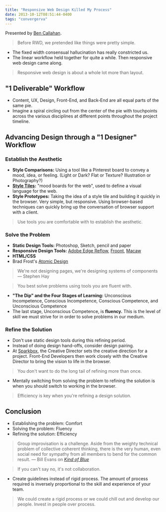 ```yaml
---
title: "Responsive Web Design Killed My Process"
date: 2013-10-12T08:51:44-0400
tags: "convergerva"
---
```


Presented by [Ben Callahan](http://bencallahan.com/).

> Before RWD, we pretended like things were pretty simple.

- The fixed width consensual hallucination has really constricted us.
- The linear workflow held together for quite a while. Then responsive web design came along.

> Responsive web design is about a whole lot more than layout.


## "1 Deliverable" Workflow

- Content, UX, Design, Front-End, and Back-End are all equal parts of the same pie.
- Imagine a spiral circling out from the center of the pie with touchpoints across the various disciplines at different points throughout the project timeline.


## Advancing Design through a "1 Designer" Workflow

### Establish the Aesthetic

- **Style Comparisons:** Using a tool like a Pinterest board to convey a mood, idea, or feeling. (Light or Dark? Flat or Texture? Illustration or Photography?)
- **[Style Tiles](http://styletil.es):** "mood boards for the web", used to define a visual language for the web.
- **Style Prototypes:** Taking the idea of a style tile and building it quickly in the browser. Very simple, but responsive. Using browser-based techniques can quickly bring up the conversation of browser support with a client.

> Use tools you are comfortable with to establish the aesthetic.

### Solve the Problem

- **Static Design Tools:** Photoshop, Sketch, pencil and paper
- **Responsive Design Tools:** [Adobe Edge Reflow](http://html.adobe.com/edge/reflow/), [Froont](http://froont.com/), [Macaw](http://macaw.co/)
- **HTML/CSS**
- Brad Frost's [Atomic Design](http://bradfrostweb.com/blog/post/atomic-web-design/)

> We're not designing pages, we're designing systems of components — Stephen Hay

> You best solve problems using tools you are fluent with.

- **"The Dip" and the Four Stages of Learning:** Unconscious Incompetence, Conscious Incompetence, Conscious Competence, and Unconscious Competence
- The last stage, Unconscious Competence, is **fluency.** This is the level of skill we must strive for in order to solve problems in our medium.

### Refine the Solution

- Don't use static design tools during this refining period.
- Instead of doing design hand-offs, consider design pairing.
- At [Sparkbox](http://seesparkbox.com/), the Creative Director sets the creative direction for a project. Front-End Developers then work closely with the Creative Director to bring the vision to life in the browser.

> You don't want to do the long tail of refining more than once.

- Mentally switching from solving the problem to refining the solution is when you should switch to working in the browser.

> Efficiency is key when you're refining a design solution.


## Conclusion

- Establishing the problem: Comfort
- Solving the problem: Fluency
- Refining the solution: Efficiency

> Group improvisation is a challenge. Aside from the weighty technical problem of collective coherent thinking, there is the very human, even social need for sympathy from all members to bend for the common result. — Bill Evans on [_Kind of Blue_](http://www.billevanswebpages.com/kindblue.html)

> If you can't say no, it's not collaboration.

- Create guidelines instead of rigid process. The amount of process required is inversely proportional to the skill and experience of your team.

> We could create a rigid process or we could chill out and develop our people. Invest in people over process.
